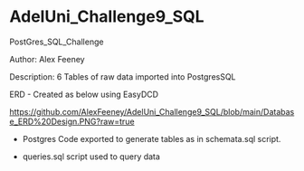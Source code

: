 # AdelUni_Challenge9_SQL
PostGres_SQL_Challenge

Author: Alex Feeney

Description: 6 Tables of raw data imported into PostgresSQL 



ERD - Created as below using EasyDCD

https://github.com/AlexFeeney/AdelUni_Challenge9_SQL/blob/main/Database_ERD%20Design.PNG?raw=true




- Postgres Code exported to generate tables as in schemata.sql script. 

- queries.sql script used to query data

